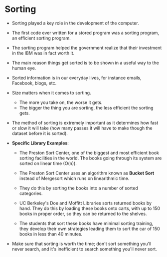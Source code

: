 # Sorting

- Sorting played a key role in the development of the computer. 

- The first code ever written for a stored program was a sorting program, an efficient sorting program. 

- The sorting program helped the government realize that their investment in the IBM was in fact worth it. 

- The main reason things get sorted is to be shown in a useful way to the human eye. 

- Sorted information is in our everyday lives, for instance emails, Facebook, blogs, etc. 

- Size matters when it comes to sorting. 
    - The more you take on, the worse it gets. 
    - The bigger the thing you are sorting, the less efficient the sorting gets.

- The method of sorting is extremely important as it determines how fast or slow it will take (how many passes it will have to make though the dataset before it is sorted).

- **Specific Library Examples**:
    - The Preston Sort Center, one of the biggest and most efficient book sorting facilities in the world. The books going through its system are sorted on linear time (O(n)).
    - The Preston Sort Center uses an algorithm known as **Bucket Sort** instead of Mergesort which runs on linearithmic time. 
    - They do this by sorting the books into a number of sorted categories. 
    
    - UC Berkeley's Doe and Moffitt Libraries sorts returned books by hand. They do this by loading these books onto carts, with up to 150 books in proper order, so they can be returned to the shelves. 
    - The students that sort these books have minimal sorting training, they develop their own strategies leading them to sort the car of 150 books in less than 40 minutes.

- Make sure that sorting is worth the time; don't sort something you'll never search, and it's inefficient to search something you'll never sort.